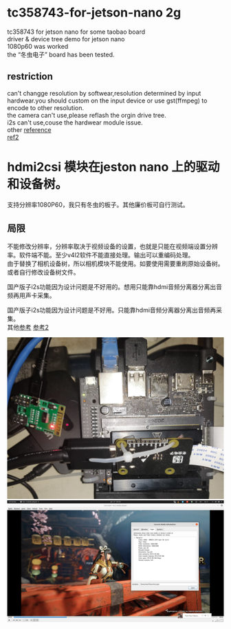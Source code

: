 # tc358743-for-jetson-nano 2g
tc358743 for jetson nano for some taobao board  
driver & device tree demo for jetson nano  
1080p60 was worked  
the “冬虫电子” board has been tested.
## restriction  
can't changge resolution by softwear,resolution determined by input hardwear.you should custom on the input device or use gst(ffmpeg) to encode to other resolution.  
the camera can't use,please reflash the orgin drive tree.  
i2s can't use,couse the hardwear module issue.   
other [reference](https://gist.github.com/nyacg/becd94a029355825a05f633f38a25b46)  
[ref2](https://forums.developer.nvidia.com/t/no-captured-data-from-v4l2-driver-tc358743/122615/118)


# hdmi2csi 模块在jeston nano 上的驱动和设备树。
支持分辨率1080P60，我只有冬虫的板子。其他廉价板可自行测试。
## 局限
不能修改分辨率，分辨率取决于视频设备的设置，也就是只能在视频端设置分辨率。软件端不能。至少v4l2软件不能直接处理。输出可以重编码处理。  
由于替换了相机设备树，所以相机模块不能使用。如要使用需要重刷原始设备树。或者自行修改设备树文件。  

国产版子i2s功能因为设计问题是不好用的。想用只能靠hdmi音频分离器分离出音频再用声卡采集。  



国产版子i2s功能因为设计问题是不好用。只能靠hdmi音频分离器分离出音频再采集。  
其他[参考](https://gist.github.com/nyacg/becd94a029355825a05f633f38a25b46)
[参考2](https://forums.developer.nvidia.com/t/no-captured-data-from-v4l2-driver-tc358743/122615/118)

![module](./4096-3072.jpg)  
![capture](./Screenshot%20from%202021-01-17%2023-21-08.png)  

